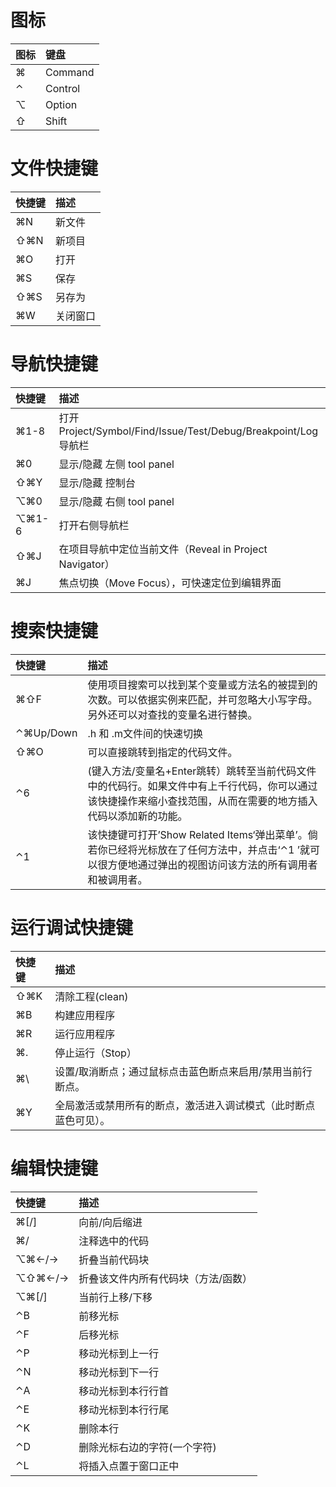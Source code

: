 # 图标

| 图标| 键盘 |
| :----- | :---- |
| ⌘ | Command |
| ⌃ | Control |
| ⌥ | Option |
| ⇧ | Shift |

# 文件快捷键

| 快捷键 | 描述 |
| :----- | :---- |
| ⌘N | 新文件 |
| ⇧⌘N | 新项目 |
| ⌘O | 打开 |
| ⌘S | 保存 |
| ⇧⌘S | 另存为 |
| ⌘W | 关闭窗口 |

# 导航快捷键

| 快捷键 | 描述 |
| :----- | :---- |
| ⌘1-8 | 打开 Project/Symbol/Find/Issue/Test/Debug/Breakpoint/Log 导航栏 |
| ⌘0 | 显示/隐藏 左侧 tool panel |
| ⇧⌘Y | 显示/隐藏 控制台 |
| ⌥⌘0 | 显示/隐藏 右侧 tool panel |
| ⌥⌘1-6 | 打开右侧导航栏 |
| ⇧⌘J | 在项目导航中定位当前文件（Reveal in Project Navigator） |
| ⌘J | 焦点切换（Move Focus），可快速定位到编辑界面 |

# 搜索快捷键

| 快捷键 | 描述 |
| :----- | :---- |
| ⌘⇧F | 使用项目搜索可以找到某个变量或方法名的被提到的次数。可以依据实例来匹配，并可忽略大小写字母。另外还可以对查找的变量名进行替换。 |
| ⌃⌘Up/Down | .h 和 .m文件间的快速切换 |
| ⇧⌘O | 可以直接跳转到指定的代码文件。 |
| ⌃6 | (键入方法/变量名+Enter跳转）跳转至当前代码文件中的代码行。如果文件中有上千行代码，你可以通过该快捷操作来缩小查找范围，从而在需要的地方插入代码以添加新的功能。 |
| ⌃1 | 该快捷键可打开’Show Related Items‘弹出菜单’。倘若你已经将光标放在了任何方法中，并点击‘⌃1 ’就可以很方便地通过弹出的视图访问该方法的所有调用者和被调用者。 |

# 运行调试快捷键

| 快捷键 | 描述 |
| :----- | :---- |
| ⇧⌘K | 清除工程(clean) |
| ⌘B | 构建应用程序 |
| ⌘R | 运行应用程序 |
| ⌘. | 停止运行（Stop） |
| ⌘\ | 设置/取消断点；通过鼠标点击蓝色断点来启用/禁用当前行断点。 |
| ⌘Y | 全局激活或禁用所有的断点，激活进入调试模式（此时断点蓝色可见）。 |

# 编辑快捷键

| 快捷键 | 描述 |
| :----- | :---- |
| ⌘[/] | 向前/向后缩进 |
| ⌘/ | 注释选中的代码 |
| ⌥⌘←/→ | 折叠当前代码块 |
| ⌥⇧⌘←/→ | 折叠该文件内所有代码块（方法/函数） |
| ⌥⌘[/] | 当前行上移/下移 |
| ⌃B | 前移光标 |
| ⌃F | 后移光标 |
| ⌃P | 移动光标到上一行 |
| ⌃N | 移动光标到下一行 |
| ⌃A | 移动光标到本行行首 |
| ⌃E | 移动光标到本行行尾 |
| ⌃K | 删除本行 |
| ⌃D | 删除光标右边的字符(一个字符) |
| ⌃L | 将插入点置于窗口正中 |